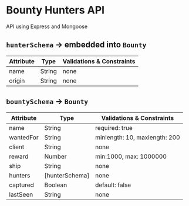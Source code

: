 # Bounty Hunters API

API using Express and Mongoose

## `hunterSchema` -> embedded into `Bounty`

| Attribute | Type | Validations & Constraints |
|---|---|---|
|name|String|none|
|origin | String| none| 

## `bountySchema` -> `Bounty`

|Attribute | Type | Validations & Constraints |
|---|---|---|
|name|String|required: true|
|wantedFor | String| minlength: 10, maxlength: 200|
|client|String| none|
|reward|Number | min:1000, max: 1000000|
|ship|String|none|
|hunters|[hunterSchema]|none|
|captured|Boolean|default: false|
|lastSeen|String|none|
